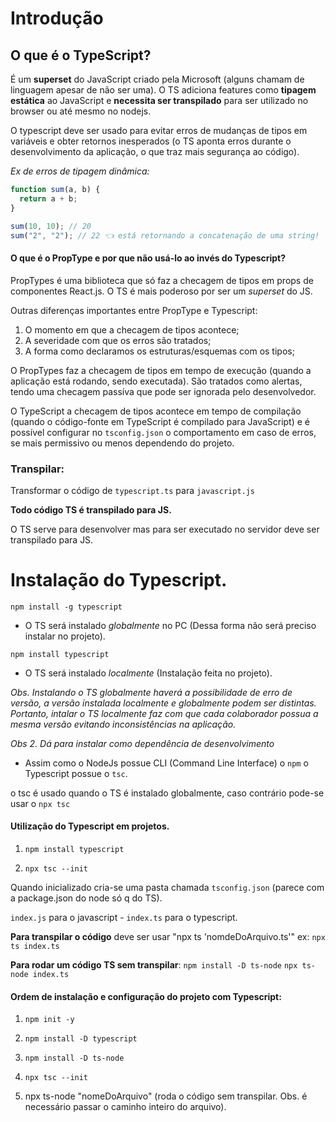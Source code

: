 # Introdução

## O que é o TypeScript?

É um **superset** do JavaScript criado pela Microsoft (alguns chamam de linguagem apesar de não ser uma). O TS adiciona features como **tipagem estática** ao JavaScript e **necessita ser transpilado** para ser utilizado no browser ou até mesmo no nodejs.

O typescript deve ser usado para evitar erros de mudanças de tipos em variáveis e obter retornos inesperados (o TS aponta erros durante o desenvolvimento da aplicação, o que traz mais segurança ao código).

_Ex de erros de tipagem dinâmica:_

```ts
function sum(a, b) {
  return a + b;
}

sum(10, 10); // 20
sum("2", "2"); // 22 👈 está retornando a concatenação de uma string!
```

#### O que é o PropType e por que não usá-lo ao invés do Typescript?

PropTypes é uma biblioteca que só faz a checagem de tipos em props de componentes React.js. O TS é mais poderoso por ser um _superset_ do JS.

Outras diferenças importantes entre PropType e Typescript:

1. O momento em que a checagem de tipos acontece;
2. A severidade com que os erros são tratados;
3. A forma como declaramos os estruturas/esquemas com os tipos;

O PropTypes faz a checagem de tipos em tempo de execução (quando a aplicação está rodando, sendo executada). São tratados como alertas, tendo uma checagem passíva que pode ser ignorada pelo desenvolvedor.

O TypeScript a checagem de tipos acontece em tempo de compilação (quando o código-fonte em TypeScript é compilado para JavaScript) e é possível configurar no `tsconfig.json` o comportamento em caso de erros, se mais permissivo ou menos dependendo do projeto.

### Transpilar:

Transformar o código de `typescript.ts` para `javascript.js`

**Todo código TS é transpilado para JS.**

O TS serve para desenvolver mas para ser executado no servidor deve ser transpilado para JS.

# Instalação do Typescript.

`npm install -g typescript`

- O TS será instalado _globalmente_ no PC (Dessa forma não será preciso instalar no projeto).

`npm install typescript`

- O TS será instalado _localmente_ (Instalação feita no projeto).

_Obs. Instalando o TS globalmente haverá a possibilidade de erro de versão, a versão instalada localmente e globalmente podem ser distintas. Portanto, intalar o TS localmente faz com que cada colaborador possua a mesma versão evitando inconsistências na aplicação._

_Obs 2. Dá para instalar como dependência de desenvolvimento_

- Assim como o NodeJs possue CLI (Command Line Interface) o `npm` o Typescript possue o `tsc`.

o tsc é usado quando o TS é instalado globalmente, caso contrário pode-se usar o `npx tsc`

#### Utilização do Typescript em projetos.

1. `npm install typescript`

2. `npx tsc --init`

Quando inicializado cria-se uma pasta chamada `tsconfig.json` (parece com a package.json do node só q do TS).

`index.js` para o javascript - `index.ts` para o typescript.

**Para transpilar o código** deve ser usar "npx ts 'nomdeDoArquivo.ts'"
ex: `npx ts index.ts`

**Para rodar um código TS sem transpilar**: `npm install -D ts-node` `npx ts-node index.ts`

#### Ordem de instalação e configuração do projeto com Typescript:

1. `npm init -y`
2. `npm install -D typescript`
3. `npm install -D ts-node`
4. `npx tsc --init`

5. npx ts-node "nomeDoArquivo" (roda o código sem transpilar. Obs. é necessário passar o caminho inteiro do arquivo).

